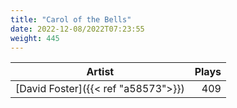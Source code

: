 ```yaml
---
title: "Carol of the Bells"
date: 2022-12-08/2022T07:23:55
weight: 445
---
```




 Artist | Plays 
----- | -----:
[David Foster]({{< ref "a58573">}}) | 409

